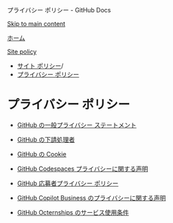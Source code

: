 プライバシー ポリシー - GitHub Docs

[Skip to main content](#main-content)

[ホーム](/ja)

[Site policy](/ja/site-policy)

* [サイト ポリシー](/ja/site-policy)/
* [プライバシー ポリシー](/ja/site-policy/privacy-policies)

プライバシー ポリシー
==========

* [GitHub の一般プライバシー ステートメント](/ja/site-policy/privacy-policies/github-general-privacy-statement)

* [GitHub の下請処理者](/ja/site-policy/privacy-policies/github-subprocessors)

* [GitHub の Cookie](/ja/site-policy/privacy-policies/github-cookies)

* [GitHub Codespaces プライバシーに関する声明](/ja/site-policy/privacy-policies/github-codespaces-privacy-statement)

* [GitHub 応募者プライバシー ポリシー](/ja/site-policy/privacy-policies/github-candidate-privacy-policy)

* [GitHub Copilot Business のプライバシーに関する声明](/ja/site-policy/privacy-policies/github-copilot-business-privacy-statement)

* [GitHub Octernships のサービス使用条件](/ja/site-policy/privacy-policies/github-octernships-terms-of-service)
